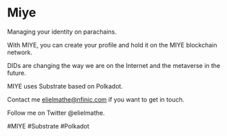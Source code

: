 # Miye

Managing your identity on parachains.  

With MIYE, you can create your profile and hold it on the MIYE blockchain network.  

DIDs are changing the way we are on the Internet and the metaverse in the future.   

MIYE uses Substrate based on Polkadot.

Contact me elielmathe@nfinic.com if you want to get in touch.   

Follow me on Twitter @elielmathe.  

#MIYE #Substrate #Polkadot 